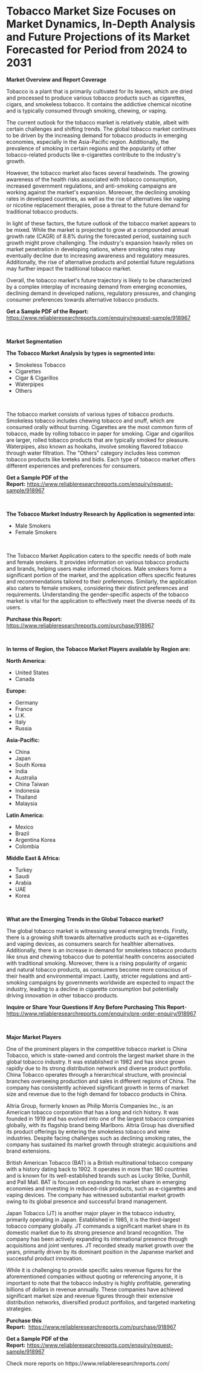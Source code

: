 <p><h1>Tobacco Market Size Focuses on Market Dynamics, In-Depth Analysis and Future Projections of its Market Forecasted for Period from 2024 to 2031</h1></p><p><strong>Market Overview and Report Coverage</strong></p>
<p><p>Tobacco is a plant that is primarily cultivated for its leaves, which are dried and processed to produce various tobacco products such as cigarettes, cigars, and smokeless tobacco. It contains the addictive chemical nicotine and is typically consumed through smoking, chewing, or vaping.</p><p>The current outlook for the tobacco market is relatively stable, albeit with certain challenges and shifting trends. The global tobacco market continues to be driven by the increasing demand for tobacco products in emerging economies, especially in the Asia-Pacific region. Additionally, the prevalence of smoking in certain regions and the popularity of other tobacco-related products like e-cigarettes contribute to the industry's growth.</p><p>However, the tobacco market also faces several headwinds. The growing awareness of the health risks associated with tobacco consumption, increased government regulations, and anti-smoking campaigns are working against the market's expansion. Moreover, the declining smoking rates in developed countries, as well as the rise of alternatives like vaping or nicotine replacement therapies, pose a threat to the future demand for traditional tobacco products.</p><p>In light of these factors, the future outlook of the tobacco market appears to be mixed. While the market is projected to grow at a compounded annual growth rate (CAGR) of 8.8% during the forecasted period, sustaining such growth might prove challenging. The industry's expansion heavily relies on market penetration in developing nations, where smoking rates may eventually decline due to increasing awareness and regulatory measures. Additionally, the rise of alternative products and potential future regulations may further impact the traditional tobacco market.</p><p>Overall, the tobacco market's future trajectory is likely to be characterized by a complex interplay of increasing demand from emerging economies, declining demand in developed nations, regulatory pressures, and changing consumer preferences towards alternative tobacco products.</p></p>
<p><strong>Get a Sample PDF of the Report:</strong> <a href="https://www.reliableresearchreports.com/enquiry/request-sample/918967">https://www.reliableresearchreports.com/enquiry/request-sample/918967</a></p>
<p>&nbsp;</p>
<p><strong>Market Segmentation</strong></p>
<p><strong>The Tobacco Market Analysis by types is segmented into:</strong></p>
<p><ul><li>Smokeless Tobacco</li><li>Cigarettes</li><li>Cigar & Cigarillos</li><li>Waterpipes</li><li>Others</li></ul></p>
<p>&nbsp;</p>
<p><p>The tobacco market consists of various types of tobacco products. Smokeless tobacco includes chewing tobacco and snuff, which are consumed orally without burning. Cigarettes are the most common form of tobacco, made by rolling tobacco in paper for smoking. Cigar and cigarillos are larger, rolled tobacco products that are typically smoked for pleasure. Waterpipes, also known as hookahs, involve smoking flavored tobacco through water filtration. The "Others" category includes less common tobacco products like kreteks and bidis. Each type of tobacco market offers different experiences and preferences for consumers.</p></p>
<p><strong>Get a Sample PDF of the Report:</strong>&nbsp;<a href="https://www.reliableresearchreports.com/enquiry/request-sample/918967">https://www.reliableresearchreports.com/enquiry/request-sample/918967</a></p>
<p>&nbsp;</p>
<p><strong>The Tobacco Market Industry Research by Application is segmented into:</strong></p>
<p><ul><li>Male Smokers</li><li>Female Smokers</li></ul></p>
<p>&nbsp;</p>
<p><p>The Tobacco Market Application caters to the specific needs of both male and female smokers. It provides information on various tobacco products and brands, helping users make informed choices. Male smokers form a significant portion of the market, and the application offers specific features and recommendations tailored to their preferences. Similarly, the application also caters to female smokers, considering their distinct preferences and requirements. Understanding the gender-specific aspects of the tobacco market is vital for the application to effectively meet the diverse needs of its users.</p></p>
<p><strong>Purchase this Report:</strong>&nbsp; <a href="https://www.reliableresearchreports.com/purchase/918967">https://www.reliableresearchreports.com/purchase/918967</a></p>
<p>&nbsp;</p>
<p><strong>In terms of Region, the Tobacco Market Players available by Region are:</strong></p>
<p>
    <p> <strong> North America: </strong>
        <ul>
            <li>United States</li>
            <li>Canada</li>
        </ul>
        </p> 
    <p> <strong> Europe: </strong>
        <ul>
            <li>Germany</li>
            <li>France</li>
            <li>U.K.</li>
            <li>Italy</li>
            <li>Russia</li>
        </ul>
        </p> 
    <p> <strong> Asia-Pacific: </strong>
        <ul>
            <li>China</li>
            <li>Japan</li>
            <li>South Korea</li>
            <li>India</li>
            <li>Australia</li>
            <li>China Taiwan</li>
            <li>Indonesia</li>
            <li>Thailand</li>
            <li>Malaysia</li>
        </ul>
        </p> 
    <p> <strong> Latin America: </strong>
        <ul>
            <li>Mexico</li>
            <li>Brazil</li>
            <li>Argentina Korea</li>
            <li>Colombia</li>
        </ul>
        </p> 
    <p> <strong> Middle East & Africa: </strong>
        <ul>
            <li>Turkey</li>
            <li>Saudi</li>
            <li>Arabia</li>
            <li>UAE</li>
            <li>Korea</li>
        </ul>
    </p>
    </p>
<p>&nbsp;</p>
<p><strong>What are the Emerging Trends in the Global Tobacco market?</strong></p>
<p><p>The global tobacco market is witnessing several emerging trends. Firstly, there is a growing shift towards alternative products such as e-cigarettes and vaping devices, as consumers search for healthier alternatives. Additionally, there is an increase in demand for smokeless tobacco products like snus and chewing tobacco due to potential health concerns associated with traditional smoking. Moreover, there is a rising popularity of organic and natural tobacco products, as consumers become more conscious of their health and environmental impact. Lastly, stricter regulations and anti-smoking campaigns by governments worldwide are expected to impact the industry, leading to a decline in cigarette consumption but potentially driving innovation in other tobacco products.</p></p>
<p><strong>Inquire or Share Your Questions If Any Before Purchasing This Report</strong>- <a href="https://www.reliableresearchreports.com/enquiry/pre-order-enquiry/918967">https://www.reliableresearchreports.com/enquiry/pre-order-enquiry/918967</a></p>
<p>&nbsp;</p>
<p><strong>Major Market Players</strong></p>
<p><p>One of the prominent players in the competitive tobacco market is China Tobacco, which is state-owned and controls the largest market share in the global tobacco industry. It was established in 1982 and has since grown rapidly due to its strong distribution network and diverse product portfolio. China Tobacco operates through a hierarchical structure, with provincial branches overseeing production and sales in different regions of China. The company has consistently achieved significant growth in terms of market size and revenue due to the high demand for tobacco products in China.</p><p>Altria Group, formerly known as Philip Morris Companies Inc., is an American tobacco corporation that has a long and rich history. It was founded in 1919 and has evolved into one of the largest tobacco companies globally, with its flagship brand being Marlboro. Altria Group has diversified its product offerings by entering the smokeless tobacco and wine industries. Despite facing challenges such as declining smoking rates, the company has sustained its market growth through strategic acquisitions and brand extensions.</p><p>British American Tobacco (BAT) is a British multinational tobacco company with a history dating back to 1902. It operates in more than 180 countries and is known for its well-established brands such as Lucky Strike, Dunhill, and Pall Mall. BAT is focused on expanding its market share in emerging economies and investing in reduced-risk products, such as e-cigarettes and vaping devices. The company has witnessed substantial market growth owing to its global presence and successful brand management.</p><p>Japan Tobacco (JT) is another major player in the tobacco industry, primarily operating in Japan. Established in 1985, it is the third-largest tobacco company globally. JT commands a significant market share in its domestic market due to its strong presence and brand recognition. The company has been actively expanding its international presence through acquisitions and joint ventures. JT recorded steady market growth over the years, primarily driven by its dominant position in the Japanese market and successful product innovation.</p><p>While it is challenging to provide specific sales revenue figures for the aforementioned companies without quoting or referencing anyone, it is important to note that the tobacco industry is highly profitable, generating billions of dollars in revenue annually. These companies have achieved significant market size and revenue figures through their extensive distribution networks, diversified product portfolios, and targeted marketing strategies.</p></p>
<p><strong>Purchase this Report:</strong>&nbsp;&nbsp;<a href="https://www.reliableresearchreports.com/purchase/918967">https://www.reliableresearchreports.com/purchase/918967</a></p>
<p></p>
<p><strong>Get a Sample PDF of the Report:</strong>&nbsp;<a href="https://www.reliableresearchreports.com/enquiry/request-sample/918967">https://www.reliableresearchreports.com/enquiry/request-sample/918967</a></p>
<p>Check more reports on https://www.reliableresearchreports.com/</p>